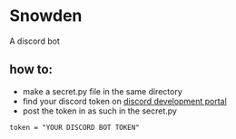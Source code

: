 # Snowden
A discord bot

## how to:
- make a secret.py file in the same directory
- find your discord token on [discord development portal]( https://discord.com/developers)
- post the token in as such in the secret.py
```
token = "YOUR DISCORD BOT TOKEN"
```
